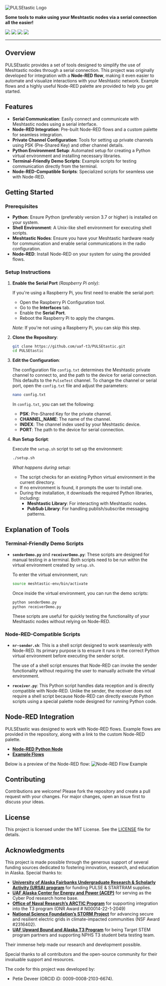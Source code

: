 
![PULSEtastic Logo](https://raw.githubusercontent.com/ItalianSquirel/PULSEtastic/refs/heads/main/assets/pulseLogo.png)

**Some tools to make using your Meshtastic nodes via a serial connection all the easier!**

<img src="https://img.shields.io/badge/Node--Red-8F0000?style=for-the-badge&logo=nodered&logoColor=white" /> <img src="https://img.shields.io/badge/Python-FFD43B?style=for-the-badge&logo=python&logoColor=blue" /> <img src="https://img.shields.io/badge/GNU%20Bash-4EAA25?style=for-the-badge&logo=GNU%20Bash&logoColor=white" /> <img src="https://img.shields.io/badge/MIT-green?style=for-the-badge" />
___
## Overview

PULSEtastic provides a set of tools designed to simplify the use of Meshtastic nodes through a serial connection. This project was originally developed for integration with a **Node-RED flow**, making it even easier to automate and visualize interactions with your Meshtastic network. Example flows and a highly useful Node-RED palette are provided to help you get started.

## Features

- **Serial Communication**: Easily connect and communicate with Meshtastic nodes using a serial interface.
- **Node-RED Integration**: Pre-built Node-RED flows and a custom palette for seamless integration.
- **Private Channel Configuration**: Tools for setting up private channels using PSK (Pre-Shared Key) and other channel details.
- **Python Environment Setup**: Automated setup for creating a Python virtual environment and installing necessary libraries.
- **Terminal-Friendly Demo Scripts**: Example scripts for testing communication directly from the terminal.
- **Node-RED-Compatible Scripts**: Specialized scripts for seamless use with Node-RED.

## Getting Started

### Prerequisites

- **Python**: Ensure Python (preferably version 3.7 or higher) is installed on your system.
- **Shell Environment**: A Unix-like shell environment for executing shell scripts.
- **Meshtastic Nodes**: Ensure you have your Meshtastic hardware ready for communication and enable serial communications in the radio configuration.
- **Node-RED**: Install Node-RED on your system for using the provided flows.

### Setup Instructions

1. **Enable the Serial Port** *(Raspberry Pi only)*:

   If you're using a Raspberry Pi, you first need to enable the serial port:

   - Open the Raspberry Pi Configuration tool.
   - Go to the **Interfaces** tab.
   - Enable the **Serial Port**.
   - Reboot the Raspberry Pi to apply the changes.

   *Note*: If you're not using a Raspberry Pi, you can skip this step.

2. **Clone the Repository**:

   ```bash
   git clone https://github.com/uaf-t3/PULSEtastic.git
   cd PULSEtastic
   ```

3. **Edit the Configuration**:

   The configuration file `config.txt` determines the Meshtastic private channel to connect to, and the path to the device for serial connection. This defaults to the `PulseTest` channel.
   To change the channel or serial port, open the `config.txt` file and adjust the parameters:

   ```bash
   nano config.txt
   ```

   In `config.txt`, you can set the following:

   - **PSK**: Pre-Shared Key for the private channel.
   - **CHANNEL_NAME**: The name of the channel.
   - **INDEX**: The channel index used by your Meshtastic device.
   - **PORT**: The path to the device for serial connection.

5. **Run Setup Script**:

   Execute the `setup.sh` script to set up the environment:

   ```bash
   ./setup.sh
   ```

   *What happens during setup*:
   - The script checks for an existing Python virtual environment in the current directory.
   - If no environment is found, it prompts the user to install one.
   - During the installation, it downloads the required Python libraries, including:
     - **Meshtastic Library**: For interacting with Meshtastic nodes.
     - **PubSub Library**: For handling publish/subscribe messaging patterns.

## Explanation of Tools

### Terminal-Friendly Demo Scripts

- **`senderDemo.py`** and **`receiverDemo.py`**: These scripts are designed for manual testing in a terminal. Both scripts need to be run within the virtual environment created by `setup.sh`.

  To enter the virtual environment, run:

  ```bash
  source meshtastic-env/bin/activate
  ```

  Once inside the virtual environment, you can run the demo scripts:

  ```bash
  python senderDemo.py
  python receiverDemo.py
  ```

  These scripts are useful for quickly testing the functionality of your Meshtastic nodes without relying on Node-RED.

### Node-RED-Compatible Scripts

- **`nr-sender.sh`**: This is a shell script designed to work seamlessly with Node-RED. Its primary purpose is to ensure it runs in the correct Python virtual environment before executing the sender script.
  
  The use of a shell script ensures that Node-RED can invoke the sender functionality without requiring the user to manually activate the virtual environment.

- **`receiver.py`**: This Python script handles data reception and is directly compatible with Node-RED. Unlike the sender, the receiver does not require a shell script because Node-RED can directly execute Python scripts using a special palette node designed for running Python code.

## Node-RED Integration

PULSEtastic was designed to work with Node-RED flows. Example flows are provided in the repository, along with a link to the custom Node-RED palette.

- [**Node-RED Python Node**](https://flows.nodered.org/node/node-red-contrib-pythonshell)
- [**Example Flows**](https://raw.githubusercontent.com/ItalianSquirel/PULSEtastic/refs/heads/main/assets/pulsetasticFlow.json)

Below is a preview of the Node-RED flow:
![Node-RED Flow Example](https://raw.githubusercontent.com/ItalianSquirel/PULSEtastic/refs/heads/main/assets/meshNodes.png)

## Contributing

Contributions are welcome! Please fork the repository and create a pull request with your changes. For major changes, open an issue first to discuss your ideas.

## License

This project is licensed under the MIT License. See the [LICENSE](https://github.com/ItalianSquirel/PULSEtastic/blob/main/LICENSE) file for details.

## Acknowledgments
This project is made possible through the generous support of several funding sources dedicated to fostering innovation, research, and education in Alaska. Special thanks to:  

- **[University of Alaska Fairbanks Undergraduate Research & Scholarly Activity (URSA) program](https://www.uaf.edu/ursa/)** for funding PULSE & STARTRAM supplies.  
- **[UAF Alaska Center for Energy and Power (ACEP)](https://www.uaf.edu/acep/)** for serving as the Cyber Pod research home base.  
- **[Office of Naval Research’s ARCTIC Program](https://thearcticprogram.net/)** for supporting integration into the T3 program (ONR Award # N00014-22-1-2049)  
- **[National Science Foundation’s STORM Project](https://www.uaf.edu/acep/news/2023/acep-and-partners-receive-6-million-to-help-secure-electric-grids.php)** for advancing secure and resilient electric grids in climate-impacted communities (NSF Award #2316402).  
- **[UAF Upward Bound and Alaska T3 Program](https://uaf-ub.alaska.edu/)** for being Target STEM program partners and supporting NPHS T3 student beta testing team.

Their immense help made our research and development possible.

Special thanks to all contributors and the open-source community for their invaluable support and resources.

The code for this project was developed by: 
- Petie Deveer (ORCID iD: 0009-0008-2103-6674).
